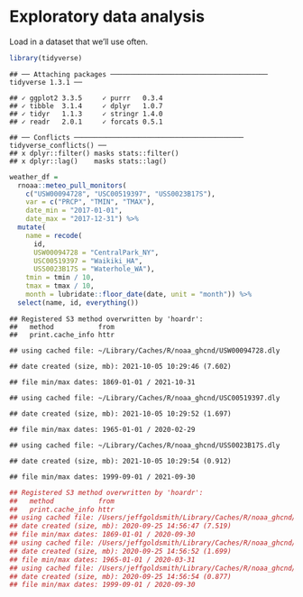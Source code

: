 Exploratory data analysis
================

Load in a dataset that we’ll use often.

``` r
library(tidyverse)
```

    ## ── Attaching packages ─────────────────────────────────────── tidyverse 1.3.1 ──

    ## ✓ ggplot2 3.3.5     ✓ purrr   0.3.4
    ## ✓ tibble  3.1.4     ✓ dplyr   1.0.7
    ## ✓ tidyr   1.1.3     ✓ stringr 1.4.0
    ## ✓ readr   2.0.1     ✓ forcats 0.5.1

    ## ── Conflicts ────────────────────────────────────────── tidyverse_conflicts() ──
    ## x dplyr::filter() masks stats::filter()
    ## x dplyr::lag()    masks stats::lag()

``` r
weather_df =  
  rnoaa::meteo_pull_monitors(
    c("USW00094728", "USC00519397", "USS0023B17S"),
    var = c("PRCP", "TMIN", "TMAX"), 
    date_min = "2017-01-01",
    date_max = "2017-12-31") %>%
  mutate(
    name = recode(
      id, 
      USW00094728 = "CentralPark_NY", 
      USC00519397 = "Waikiki_HA",
      USS0023B17S = "Waterhole_WA"),
    tmin = tmin / 10,
    tmax = tmax / 10,
    month = lubridate::floor_date(date, unit = "month")) %>%
  select(name, id, everything())
```

    ## Registered S3 method overwritten by 'hoardr':
    ##   method           from
    ##   print.cache_info httr

    ## using cached file: ~/Library/Caches/R/noaa_ghcnd/USW00094728.dly

    ## date created (size, mb): 2021-10-05 10:29:46 (7.602)

    ## file min/max dates: 1869-01-01 / 2021-10-31

    ## using cached file: ~/Library/Caches/R/noaa_ghcnd/USC00519397.dly

    ## date created (size, mb): 2021-10-05 10:29:52 (1.697)

    ## file min/max dates: 1965-01-01 / 2020-02-29

    ## using cached file: ~/Library/Caches/R/noaa_ghcnd/USS0023B17S.dly

    ## date created (size, mb): 2021-10-05 10:29:54 (0.912)

    ## file min/max dates: 1999-09-01 / 2021-09-30

``` r
## Registered S3 method overwritten by 'hoardr':
##   method           from
##   print.cache_info httr
## using cached file: /Users/jeffgoldsmith/Library/Caches/R/noaa_ghcnd/USW00094728.dly
## date created (size, mb): 2020-09-25 14:56:47 (7.519)
## file min/max dates: 1869-01-01 / 2020-09-30
## using cached file: /Users/jeffgoldsmith/Library/Caches/R/noaa_ghcnd/USC00519397.dly
## date created (size, mb): 2020-09-25 14:56:52 (1.699)
## file min/max dates: 1965-01-01 / 2020-03-31
## using cached file: /Users/jeffgoldsmith/Library/Caches/R/noaa_ghcnd/USS0023B17S.dly
## date created (size, mb): 2020-09-25 14:56:54 (0.877)
## file min/max dates: 1999-09-01 / 2020-09-30
```

